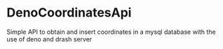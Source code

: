 # DenoCoordinatesApi
Simple API to obtain and insert coordinates in a mysql database with the use of deno and drash server
